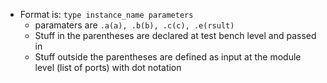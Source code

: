- Format is: `type instance_name parameters`
	- paramaters are `.a(a), .b(b), .c(c), .e(rsult)`
	- Stuff in the parentheses are declared at test bench level and passed in
	- Stuff outside the parentheses are defined as input at the module level (list of ports) with dot notation